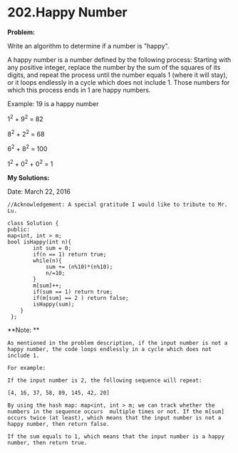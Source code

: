 # 202.Happy Number

**Problem:**

Write an algorithm to determine if a number is "happy".

A happy number is a number defined by the following process: Starting with any positive integer, replace the number by the sum of the squares of its digits, and repeat the process until the number equals 1 (where it will stay), or it loops endlessly in a cycle which does not include 1. Those numbers for which this process ends in 1 are happy numbers.

Example: 19 is a happy number

  1<sup>2</sup> + 9<sup>2</sup> = 82
  
   8<sup>2</sup> + 2<sup>2</sup> = 68
    
   6<sup>2</sup> + 8<sup>2</sup> = 100
    
   1<sup>2</sup> + 0<sup>2</sup> + 0<sup>2</sup> = 1
    
    
**My Solutions:**

Date: March 22, 2016

    //Acknowledgement: A special gratitude I would like to tribute to Mr. Lu.
    
    class Solution {
    public:
    map<int, int > m;
    bool isHappy(int n){
            int sum = 0;
            if(n == 1) return true;
            while(n){
                sum += (n%10)*(n%10);
                n/=10;
            }
            m[sum]++;
            if(sum == 1) return true;
            if(m[sum] == 2 ) return false;
            isHappy(sum);
        }   
     };
         
  **Note: **

    As mentioned in the problem description, if the input number is not a happy number, the code loops endlessly in a cycle which does not include 1. 

    For example: 

    If the input number is 2, the following sequence will repeat:

    [4, 16, 37, 58, 89, 145, 42, 20]
    
    By using the hash map: map<int, int > m; we can track whether the numbers in the sequence occurs  multiple times or not. If the m[sum] occurs twice (at least), which means that the input number is not a happy number, then return false.
    
    If the sum equals to 1, which means that the input number is a happy number, then return true.